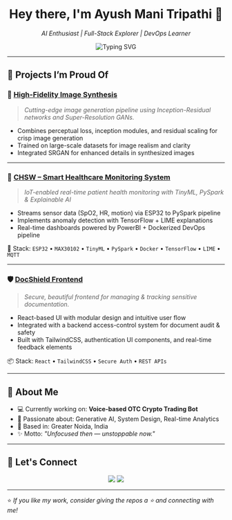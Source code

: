 <h1 align="center">Hey there, I'm Ayush Mani Tripathi 👋</h1>
<p align="center">
  <em>AI Enthusiast | Full-Stack Explorer | DevOps Learner</em>
</p>

<p align="center">
  <img src="https://readme-typing-svg.demolab.com?font=Fira+Code&size=20&pause=1000&center=true&vCenter=true&width=435&lines=Building+Future-ready+Tech;Loving+ML+%2B+DevOps+Integration;Exploring+AI+%F0%9F%A4%96+Creativity;Obsessed+with+Performance+%E2%9A%A1" alt="Typing SVG" />
</p>

---

## 🚀 Projects I’m Proud Of

### 🎨 [High-Fidelity Image Synthesis](https://github.com/your-username/High-Fidelity-Image-Synthesis-with-Inception-Residuals-and-Super-Resolution)
> *Cutting-edge image generation pipeline using Inception-Residual networks and Super-Resolution GANs.*

- Combines perceptual loss, inception modules, and residual scaling for crisp image generation
- Trained on large-scale datasets for image realism and clarity
- Integrated SRGAN for enhanced details in synthesized images

---

### 🏥 [CHSW – Smart Healthcare Monitoring System](https://github.com/your-username/CHSW)
> *IoT-enabled real-time patient health monitoring with TinyML, PySpark & Explainable AI*

- Streams sensor data (SpO2, HR, motion) via ESP32 to PySpark pipeline
- Implements anomaly detection with TensorFlow + LIME explanations
- Real-time dashboards powered by PowerBI + Dockerized DevOps pipeline

🔧 Stack: `ESP32` • `MAX30102` • `TinyML` • `PySpark` • `Docker` • `TensorFlow` • `LIME` • `MQTT`

---

### 🛡️ [DocShield Frontend](https://github.com/your-username/docshield-frontend)
> *Secure, beautiful frontend for managing & tracking sensitive documentation.*

- React-based UI with modular design and intuitive user flow
- Integrated with a backend access-control system for document audit & safety
- Built with TailwindCSS, authentication UI components, and real-time feedback elements

📦 Stack: `React` • `TailwindCSS` • `Secure Auth` • `REST APIs`

---

## 💼 About Me

- 💻 Currently working on: **Voice-based OTC Crypto Trading Bot**
- 🧠 Passionate about: Generative AI, System Design, Real-time Analytics
- 📍 Based in: Greater Noida, India
- ✨ Motto: *"Unfocused then — unstoppable now."*

---

## 🧩 Let's Connect

<p align="center">
  <a href="https://www.linkedin.com/in/ayush-mani-tripathi-01330a257/"><img src="https://img.shields.io/badge/LinkedIn-Ayush%20Tripathi-blue?logo=linkedin&logoColor=white"></a>
  <a href="mailto:ayusht2014@gmail.com"><img src="https://img.shields.io/badge/Gmail-ayusht2014@gmail.com-red?logo=gmail&logoColor=white"></a>
</p>

---

⭐ *If you like my work, consider giving the repos a ⭐ and connecting with me!*
